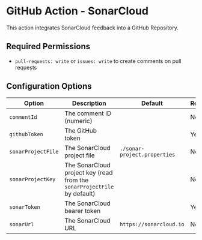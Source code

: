 # GitHub Action - SonarCloud

This action integrates SonarCloud feedback into a GitHub Repository.

## Required Permissions

- `pull-requests: write` or `issues: write` to create comments on pull requests

## Configuration Options

| Option             | Description                                                              | Default                      | Required |
| ------------------ | ------------------------------------------------------------------------ | ---------------------------- | -------- |
| `commentId`        | The comment ID (numeric)                                                 |                              | No       |
| `githubToken`      | The GitHub token                                                         |                              | Yes      |
| `sonarProjectFile` | The SonarCloud project file                                              | `./sonar-project.properties` | No       |
| `sonarProjectKey`  | The SonarCloud project key (read from the `sonarProjectFile` by default) |                              | No       |
| `sonarToken`       | The SonarCloud bearer token                                              |                              | Yes      |
| `sonarUrl`         | The SonarCloud URL                                                       | `https://sonarcloud.io`      | No       |
